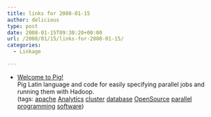 ```yaml
---
title: links for 2008-01-15
author: delicious
type: post
date: 2008-01-15T09:30:20+00:00
url: /2008/01/15/links-for-2008-01-15/
categories:
  - Linkage

---
```

  * <div>
      <a href="http://incubator.apache.org/pig/">Welcome to Pig!</a>
    </div>
    
    <div>
      Pig Latin language and code for easily specifying parallel jobs and running them with Hadoop.
    </div>
    
    <div>
      (tags: <a href="http://del.icio.us/tazzzzz/apache">apache</a> <a href="http://del.icio.us/tazzzzz/Analytics">Analytics</a> <a href="http://del.icio.us/tazzzzz/cluster">cluster</a> <a href="http://del.icio.us/tazzzzz/database">database</a> <a href="http://del.icio.us/tazzzzz/OpenSource">OpenSource</a> <a href="http://del.icio.us/tazzzzz/parallel">parallel</a> <a href="http://del.icio.us/tazzzzz/programming">programming</a> <a href="http://del.icio.us/tazzzzz/software">software</a>)
    </div>